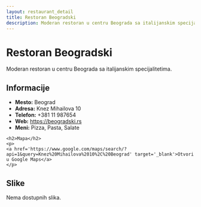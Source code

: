 ```yaml
---
layout: restaurant_detail
title: Restoran Beogradski
description: Moderan restoran u centru Beograda sa italijanskim specijalitetima.
---
```


# Restoran Beogradski
<p class="description">Moderan restoran u centru Beograda sa italijanskim specijalitetima.</p>

<div class="left-column text-content">
    <h2>Informacije</h2>
    <ul>
        <li><strong>Mesto:</strong> Beograd</li>
        <li><strong>Adresa:</strong> Knez Mihailova 10</li>
        <li><strong>Telefon:</strong> +381 11 987654</li>
        <li><strong>Web:</strong> <a href='https://beogradski.rs' target='_blank'>https://beogradski.rs</a></li>
        <li><strong>Meni:</strong> Pizza, Pasta, Salate</li>
    </ul>

    <h2>Mapa</h2>
    <p>
    <a href='https://www.google.com/maps/search/?api=1&query=Knez%20Mihailova%2010%2C%20Beograd' target='_blank'>Otvori u Google Maps</a>
    </p>
</div>

<div class="right-column">
    <h2>Slike</h2>
    <div class="images-grid">
<p>Nema dostupnih slika.</p>
    </div>
</div>